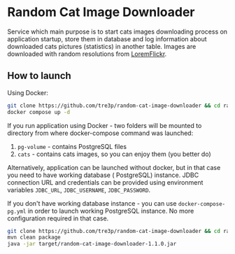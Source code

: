 # Random Cat Image Downloader

Service which main purpose is to start cats images downloading process on application startup, store them in database and log
information about downloaded cats pictures (statistics) in another table. Images are downloaded with random resolutions from [LoremFlickr](https://loremflickr.com/). 

## How to launch

Using Docker:

```bash
git clone https://github.com/tre3p/random-cat-image-downloader && cd random-cat-image-downloader
docker compose up -d
```

If you run application using Docker - two folders will be mounted to directory from where docker-compose command was launched:

1) `pg-volume` - contains PostgreSQL files
2) `cats` - contains cats images, so you can enjoy them (you better do)

Alternatively, application can be launched without docker, but in that case you need to have working database (
PostgreSQL) instance. JDBC connection URL and credentials can be provided using environment
variables `JDBC_URL`, `JDBC_USERNAME`, `JDBC_PASSWORD`.

If you don't have working database instance - you can use `docker-compose-pg.yml` in order to launch working PostgreSQL
instance. No more configuration required in that case.

```bash
git clone https://github.com/tre3p/random-cat-image-downloader && cd random-cat-image-downloader
mvn clean package
java -jar target/random-cat-image-downloader-1.1.0.jar
```
